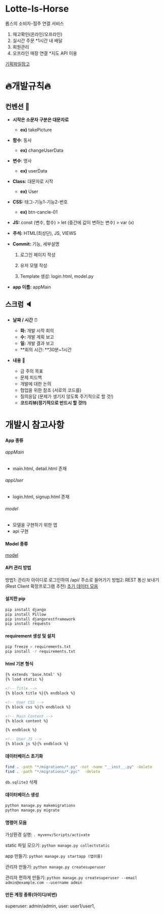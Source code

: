 # Lotte-Is-Horse
롭스의 소비자-점주 연결 서비스

1. 재고확인(온라인/오프라인)
2. 실시간 주문  *1시간 내 배달
3. 회원관리
4. 오프라인 매장 연결   *지도 API 이용

[기획파일참고](./design.md)
   
# :fire:개발규칙:fire:
## 컨벤션 :triangular_ruler:

* **시작은 소문자 구분은 대문자로**

  * **ex)** takePicture

* **함수**: 동사

  * **ex)** changeUserData

* **변수**: 명사

  * **ex)** userData

* **Class:** 대문자로 시작

  * **ex)** User

* **CSS:** 태그-기능1-기능2-번호

  * **ex)** btn-cancle-01

* **JS:** const (변수, 함수) > let (중간에 값이 변하는 변수) > var (x)

* **주석:** HTML(최상단), JS, VIEWS

* **Commit:** 기능, 세부설명

  1. 로그인 페이지 작성

  2. 유저 모델 작성

  3. Template 생성: login.html, model.py

* **app 이름:** appMain

## 스크럼 :speaker:
* **날짜 / 시간** :alarm_clock:
  * **화:** 개발 시작 회의
  * **수:** 개발 계획 보고
  * **일:** 개발 결과 보고
  * **회의 시간: **30분~1시간

* **내용** :page_with_curl:
  * 금 주의 목표
  * 문제 피드백
  * 개발에 대한 논의
  * 협업을 위한 참조 (서로의 코드를)
  * 질의응답 (문제가 생기지 않도록 주기적으로 할 것!)
  * **코드리뷰(정기적으로 반드시 할 것!!)**
  
# 개발시 참고사항
#### App 종류
###### appMain
- main.html, detail.html 존재
###### appUser
- login.html, signup.html 존재
###### model
- 모델을 구현하기 위한 앱
- api 구현

#### Model 종류
[model](doc/model.md)

#### API 관리 방법
방법1: 관리자 아이디로 로그인하여 /api/ 주소로 들어가기
방법2: REST 통신 보내기 (Rest Client 확장프로그램 추천)
[초기 데이터 모음](dataInitialization/data.rest)

#### 설치한 pip
```bash
pip install django
pip install Pillow
pip install djangorestframework
pip install requests
```

#### requirement 생성 및 설치
```bash
pip freeze > requirements.txt
pip install -r requirements.txt
```

#### html 기본 형식
```html
{% extends 'base.html' %}
{% load static %}

<!-- Title -->
{% block title %}{% endblock %}

<!-- User CSS -->
{% block css %}{% endblock %}

<!-- Main Content -->
{% block content %}

{% endblock %}

<!-- User JS -->
{% block js %}{% endblock %}
```

#### 데이터베이스 초기화
```bash
find . -path "*/migrations/*.py" -not -name "__init__.py" -delete
find . -path "*/migrations/*.pyc"  -delete
```
`db.sqlite3` 삭제

#### 데이터베이스 생성
```bash
python manage.py makemigrations
python manage.py migrate
```

#### 명령어 모음
가상환경 실행: `. myvenv/Scripts/activate`

static 파일 모으기: `python manage.py collectstatic`

app 만들기: `python manage.py startapp (앱이름)`

관리자 만들기: `python manage.py createsuperuser`

관리자 편하게 만들기: `python manage.py createsuperuser --email admin@example.com --username admin`

#### 만든 계정 종류(아이디/비번)
superuser: admin/admin, 
user: user1/user1, 